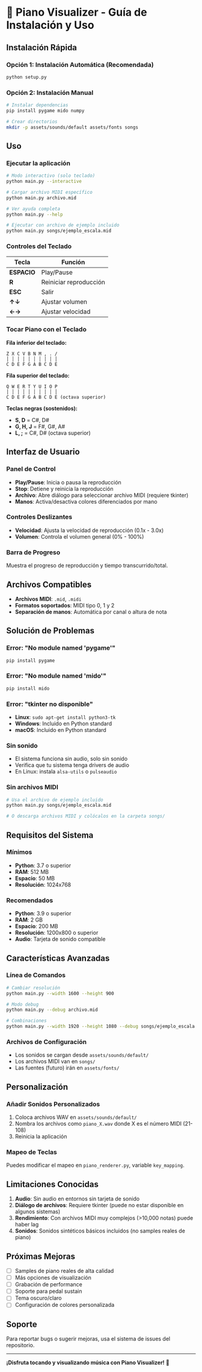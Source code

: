 # 🎹 Piano Visualizer - Guía de Instalación y Uso

## Instalación Rápida

### Opción 1: Instalación Automática (Recomendada)
```bash
python setup.py
```

### Opción 2: Instalación Manual
```bash
# Instalar dependencias
pip install pygame mido numpy

# Crear directorios
mkdir -p assets/sounds/default assets/fonts songs
```

## Uso

### Ejecutar la aplicación

```bash
# Modo interactivo (solo teclado)
python main.py --interactive

# Cargar archivo MIDI específico
python main.py archivo.mid

# Ver ayuda completa
python main.py --help

# Ejecutar con archivo de ejemplo incluido
python main.py songs/ejemplo_escala.mid
```

### Controles del Teclado

| Tecla | Función |
|-------|---------|
| **ESPACIO** | Play/Pause |
| **R** | Reiniciar reproducción |
| **ESC** | Salir |
| **↑↓** | Ajustar volumen |
| **←→** | Ajustar velocidad |

### Tocar Piano con el Teclado

**Fila inferior del teclado:**
```
Z X C V B N M , . /
│ │ │ │ │ │ │ │ │ │
C D E F G A B C D E
```

**Fila superior del teclado:**
```
Q W E R T Y U I O P
│ │ │ │ │ │ │ │ │ │
C D E F G A B C D E (octava superior)
```

**Teclas negras (sostenidos):**
- **S, D** = C#, D#
- **G, H, J** = F#, G#, A#
- **L, ;** = C#, D# (octava superior)

## Interfaz de Usuario

### Panel de Control
- **Play/Pause**: Inicia o pausa la reproducción
- **Stop**: Detiene y reinicia la reproducción
- **Archivo**: Abre diálogo para seleccionar archivo MIDI (requiere tkinter)
- **Manos**: Activa/desactiva colores diferenciados por mano

### Controles Deslizantes
- **Velocidad**: Ajusta la velocidad de reproducción (0.1x - 3.0x)
- **Volumen**: Controla el volumen general (0% - 100%)

### Barra de Progreso
Muestra el progreso de reproducción y tiempo transcurrido/total.

## Archivos Compatibles

- **Archivos MIDI**: `.mid`, `.midi`
- **Formatos soportados**: MIDI tipo 0, 1 y 2
- **Separación de manos**: Automática por canal o altura de nota

## Solución de Problemas

### Error: "No module named 'pygame'"
```bash
pip install pygame
```

### Error: "No module named 'mido'"
```bash
pip install mido
```

### Error: "tkinter no disponible"
- **Linux**: `sudo apt-get install python3-tk`
- **Windows**: Incluido en Python standard
- **macOS**: Incluido en Python standard

### Sin sonido
- El sistema funciona sin audio, solo sin sonido
- Verifica que tu sistema tenga drivers de audio
- En Linux: instala `alsa-utils` o `pulseaudio`

### Sin archivos MIDI
```bash
# Usa el archivo de ejemplo incluido
python main.py songs/ejemplo_escala.mid

# O descarga archivos MIDI y colócalos en la carpeta songs/
```

## Requisitos del Sistema

### Mínimos
- **Python**: 3.7 o superior
- **RAM**: 512 MB
- **Espacio**: 50 MB
- **Resolución**: 1024x768

### Recomendados
- **Python**: 3.9 o superior
- **RAM**: 2 GB
- **Espacio**: 200 MB
- **Resolución**: 1200x800 o superior
- **Audio**: Tarjeta de sonido compatible

## Características Avanzadas

### Línea de Comandos
```bash
# Cambiar resolución
python main.py --width 1600 --height 900

# Modo debug
python main.py --debug archivo.mid

# Combinaciones
python main.py --width 1920 --height 1080 --debug songs/ejemplo_escala.mid
```

### Archivos de Configuración
- Los sonidos se cargan desde `assets/sounds/default/`
- Los archivos MIDI van en `songs/`
- Las fuentes (futuro) irán en `assets/fonts/`

## Personalización

### Añadir Sonidos Personalizados
1. Coloca archivos WAV en `assets/sounds/default/`
2. Nombra los archivos como `piano_X.wav` donde X es el número MIDI (21-108)
3. Reinicia la aplicación

### Mapeo de Teclas
Puedes modificar el mapeo en `piano_renderer.py`, variable `key_mapping`.

## Limitaciones Conocidas

1. **Audio**: Sin audio en entornos sin tarjeta de sonido
2. **Diálogo de archivos**: Requiere tkinter (puede no estar disponible en algunos sistemas)
3. **Rendimiento**: Con archivos MIDI muy complejos (>10,000 notas) puede haber lag
4. **Sonidos**: Sonidos sintéticos básicos incluidos (no samples reales de piano)

## Próximas Mejoras

- [ ] Samples de piano reales de alta calidad
- [ ] Más opciones de visualización
- [ ] Grabación de performance
- [ ] Soporte para pedal sustain
- [ ] Tema oscuro/claro
- [ ] Configuración de colores personalizada

## Soporte

Para reportar bugs o sugerir mejoras, usa el sistema de issues del repositorio.

---

**¡Disfruta tocando y visualizando música con Piano Visualizer!** 🎵